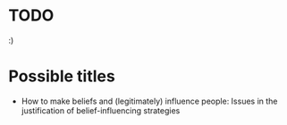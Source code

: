 # TODO

:)

# Possible titles
* How to make beliefs and (legitimately) influence people: Issues in the justification of belief-influencing strategies
